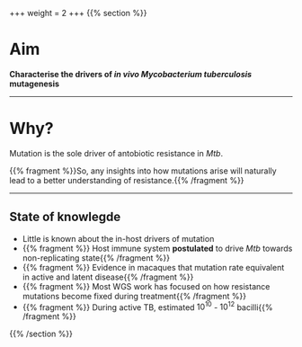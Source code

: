 +++
weight = 2
+++
{{% section %}}

# Aim

**Characterise the drivers of *in vivo* *Mycobacterium tuberculosis* mutagenesis**

---

# Why?

Mutation is the sole driver of antobiotic resistance in *Mtb*.  

{{% fragment %}}So, any insights into how mutations arise will naturally lead to a better understanding of resistance.{{% /fragment %}}

---

## State of knowlegde

- Little is known about the in-host drivers of mutation
- {{% fragment %}} Host immune system **postulated** to drive *Mtb* towards non-replicating state{{% /fragment %}}
- {{% fragment %}} Evidence in macaques that mutation rate equivalent in active and latent disease{{% /fragment %}}
- {{% fragment %}} Most WGS work has focused on how resistance mutations become fixed during treatment{{% /fragment %}}
- {{% fragment %}} During active TB, estimated $10^{10}$ - $10^{12}$ bacilli{{% /fragment %}}

{{% /section %}}
